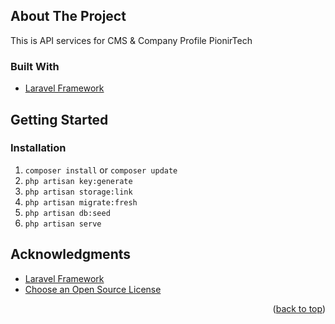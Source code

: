 <!-- ABOUT THE PROJECT -->

## About The Project

This is API services for CMS & Company Profile PionirTech

### Built With

-   [Laravel Framework](https://laravel.com/)

<!-- GETTING STARTED -->

## Getting Started

### Installation

1. `composer install` or `composer update`
2. `php artisan key:generate`
3. `php artisan storage:link`
4. `php artisan migrate:fresh`
5. `php artisan db:seed`
6. `php artisan serve`

<!-- ACKNOWLEDGMENTS -->

## Acknowledgments

-   [Laravel Framework](https://laravel.com/)
-   [Choose an Open Source License](https://choosealicense.com)

<p align="right">(<a href="#top">back to top</a>)</p>
